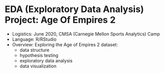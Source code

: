 # EDA (Exploratory Data Analysis) Project: Age Of Empires 2 

- Logistics: June 2020, CMSA (Carnegie Mellon Sports Analytics) Camp
- Language: R/RStudio
- Overview: Exploring the Age of Empires 2 dataset:
  - data structure
  - hypothesis testing 
  - exploratory data analysis
  - data visualization